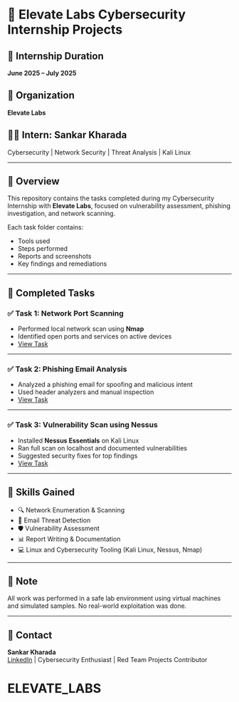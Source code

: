 # 🚀 Elevate Labs Cybersecurity Internship Projects

## 📅 Internship Duration
**June 2025 – July 2025**

## 🏢 Organization
**Elevate Labs**

## 👨‍💻 Intern: Sankar Kharada  
Cybersecurity | Network Security | Threat Analysis | Kali Linux

---

## 📘 Overview

This repository contains the tasks completed during my Cybersecurity Internship with **Elevate Labs**, focused on vulnerability assessment, phishing investigation, and network scanning.

Each task folder contains:
- Tools used
- Steps performed
- Reports and screenshots
- Key findings and remediations

---

## 📂 Completed Tasks

### ✅ Task 1: Network Port Scanning
- Performed local network scan using **Nmap**
- Identified open ports and services on active devices
- [View Task](./task-1-network-port-scan/README.md)

---

### ✅ Task 2: Phishing Email Analysis
- Analyzed a phishing email for spoofing and malicious intent
- Used header analyzers and manual inspection
- [View Task](./task-2-phishing-email-analysis/README.md)

---

### ✅ Task 3: Vulnerability Scan using Nessus
- Installed **Nessus Essentials** on Kali Linux
- Ran full scan on localhost and documented vulnerabilities
- Suggested security fixes for top findings
- [View Task](./task-3-vulnerability-scan-nessus/README.md)

---

## 🎯 Skills Gained

- 🔍 Network Enumeration & Scanning
- 🧠 Email Threat Detection
- 🛡️ Vulnerability Assessment
- 📊 Report Writing & Documentation
- 💻 Linux and Cybersecurity Tooling (Kali Linux, Nessus, Nmap)

---

## 📌 Note
All work was performed in a safe lab environment using virtual machines and simulated samples. No real-world exploitation was done.

---

## 📧 Contact
**Sankar Kharada**  
[LinkedIn](https://www.linkedin.com/in/sankarkharada) | Cybersecurity Enthusiast | Red Team Projects Contributor  
# ELEVATE_LABS
